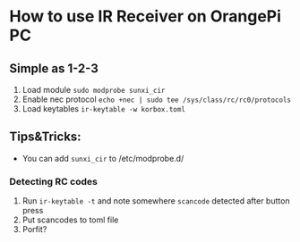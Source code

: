 # How to use IR Receiver on OrangePi PC
## Simple as 1-2-3
1. Load module `sudo modprobe sunxi_cir`
2. Enable nec protocol `echo +nec | sudo tee /sys/class/rc/rc0/protocols`
3. Load keytables `ir-keytable -w korbox.toml`
## Tips&Tricks:
* You can add `sunxi_cir` to /etc/modprobe.d/
### Detecting RC codes
1. Run `ir-keytable -t` and note somewhere `scancode` detected after button press
2. Put scancodes to toml file
3. Porfit?
